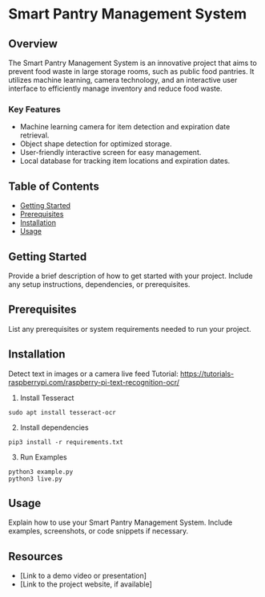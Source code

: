 # Smart Pantry Management System

## Overview
The Smart Pantry Management System is an innovative project that aims to prevent food waste in large storage rooms, such as public food pantries. It utilizes machine learning, camera technology, and an interactive user interface to efficiently manage inventory and reduce food waste.

### Key Features
- Machine learning camera for item detection and expiration date retrieval.
- Object shape detection for optimized storage.
- User-friendly interactive screen for easy management.
- Local database for tracking item locations and expiration dates.

## Table of Contents
- [Getting Started](#getting-started)
- [Prerequisites](#prerequisites)
- [Installation](#installation)
- [Usage](#usage)

## Getting Started
Provide a brief description of how to get started with your project. Include any setup instructions, dependencies, or prerequisites.

## Prerequisites
List any prerequisites or system requirements needed to run your project.

## Installation
Detect text in images or a camera live feed
Tutorial: https://tutorials-raspberrypi.com/raspberry-pi-text-recognition-ocr/

1. Install Tesseract

```
sudo apt install tesseract-ocr
```

2. Install dependencies

```
pip3 install -r requirements.txt
```

3. Run Examples

```
python3 example.py
python3 live.py
```

## Usage
Explain how to use your Smart Pantry Management System. Include examples, screenshots, or code snippets if necessary.

## Resources
- [Link to a demo video or presentation]
- [Link to the project website, if available]
